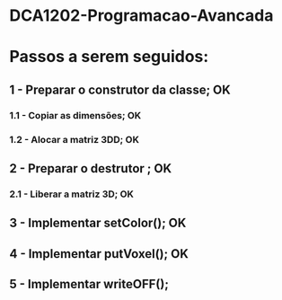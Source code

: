 # DCA1202-Programacao-Avancada

# Passos a serem seguidos:

## 1 - Preparar o construtor da classe; OK
  
### 1.1 - Copiar as dimensões; OK

### 1.2 - Alocar a matriz 3DD; OK

## 2 - Preparar o destrutor ; OK

### 2.1 - Liberar a matriz 3D; OK

## 3 - Implementar setColor(); OK

## 4 - Implementar putVoxel(); OK

## 5 - Implementar writeOFF();
